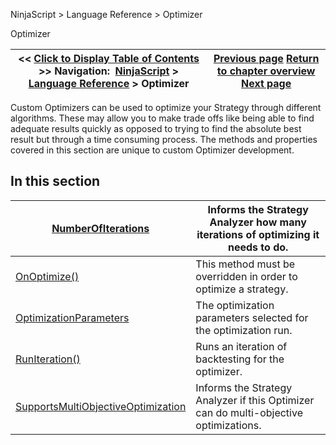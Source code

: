 ﻿
NinjaScript \> Language Reference \> Optimizer

Optimizer

| \<\< [Click to Display Table of Contents](optimizer.md) \>\> **Navigation:**     [NinjaScript](ninjascript.md) \> [Language Reference](language_reference_wip.md) \> Optimizer | [Previous page](optimization_fitness_value.md) [Return to chapter overview](language_reference_wip.md) [Next page](numberofiterations.md) |
| --- | --- |
Custom Optimizers can be used to optimize your Strategy through different algorithms. These may allow you to make trade offs like being able to find adequate results quickly as opposed to trying to find the absolute best result but through a time consuming process. The methods and properties covered in this section are unique to custom Optimizer development.
 
## In this section

| [NumberOfIterations](numberofiterations.md) | Informs the Strategy Analyzer how many iterations of optimizing it needs to do. |
| --- | --- |
| [OnOptimize()](onoptimize.md) | This method must be overridden in order to optimize a strategy. |
| [OptimizationParameters](optimizationparameters.md) | The optimization parameters selected for the optimization run. |
| [RunIteration()](runiteration.md) | Runs an iteration of backtesting for the optimizer. |
| [SupportsMultiObjectiveOptimization](supportsmultiobjectiveoptimiza.md) | Informs the Strategy Analyzer if this Optimizer can do multi\-objective optimizations. |
